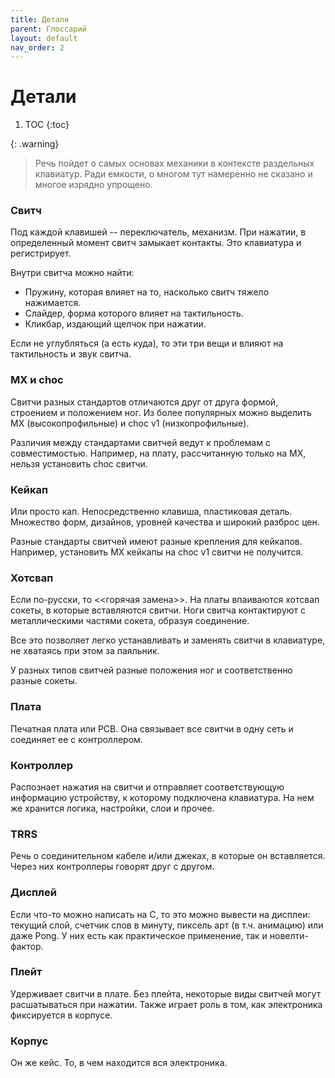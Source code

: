 ```yaml
---
title: Детали
parent: Глоссарий
layout: default
nav_order: 2
---
```


# Детали

1. TOC
{:toc}

{: .warning}
> Речь пойдет о самых основах механики в контексте раздельных клавиатур. Ради емкости, о многом тут намеренно не сказано и многое изрядно упрощено.

### Свитч

Под каждой клавишей -- переключатель, механизм. При нажатии, в определенный момент свитч замыкает контакты. Это клавиатура и регистрирует.

Внутри свитча можно найти:

- Пружину, которая влияет на то, насколько свитч тяжело нажимается.
- Слайдер, форма которого влияет на тактильность.
- Кликбар, издающий щелчок при нажатии.

Если не углубляться (а есть куда), то эти три вещи и влияют на тактильность и звук свитча.

### MX и choc

Свитчи разных стандартов отличаются друг от друга формой, строением и положением ног. Из более популярных можно выделить МХ (высокопрофильные) и choc v1 (низкопрофильные).

Различия между стандартами свитчей ведут к проблемам с совместимостью. Например, на плату, рассчитанную только на МХ, нельзя установить choc свитчи.

### Кейкап

Или просто кап. Непосредственно клавиша, пластиковая деталь. Множество форм, дизайнов, уровней качества и широкий разброс цен.

Разные стандарты свитчей имеют разные крепления для кейкапов. Например, установить MX кейкапы на choc v1 свитчи не получится.

### Хотсвап

Если по-русски, то <<горячая замена>>. На платы впаиваются хотсвап сокеты, в которые вставляются свитчи. Ноги свитча контактируют с металлическими частями сокета, образуя соединение.

Все это позволяет легко устанавливать и заменять свитчи в клавиатуре, не хватаясь при этом за паяльник.

У разных типов свитчей разные положения ног и соответственно разные сокеты.

### Плата

Печатная плата или PCB. Она связывает все свитчи в одну сеть и соединяет ее с контроллером.

### Контроллер

Распознает нажатия на свитчи и отправляет соответствующую информацию устройству, к которому подключена клавиатура. На нем же хранится логика, настройки, слои и прочее.

### TRRS

Речь о соединительном кабеле и/или джеках, в которые он вставляется. Через них контроллеры говорят друг с другом.

### Дисплей

Если что-то можно написать на С, то это можно вывести на дисплеи: текущий слой, счетчик слов в минуту, пиксель арт (в т.ч. анимацию) или даже Pong. У них есть как практическое применение, так и новелти-фактор.

### Плейт

Удерживает свитчи в плате. Без плейта, некоторые виды свитчей могут расшатываться при нажатии. Также играет роль в том, как электроника фиксируется в корпусе.

### Корпус

Он же кейс. То, в чем находится вся электроника.
